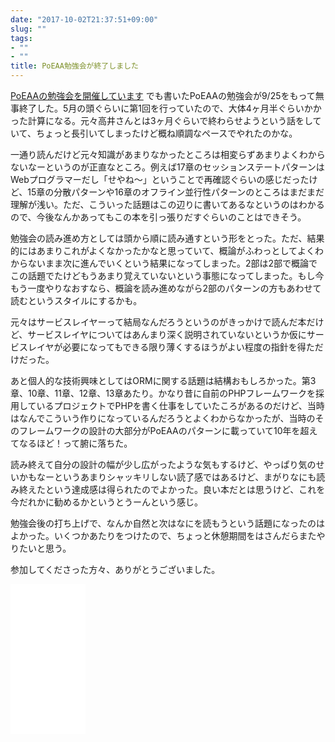 ```yaml
---
date: "2017-10-02T21:37:51+09:00"
slug: ""
tags:
- ""
- ""
title: PoEAA勉強会が終了しました
---
```



[PoEAAの勉強会を開催しています](/posts/2017/05/30/patterns_of_enterprice_application_architecture) でも書いたPoEAAの勉強会が9/25をもって無事終了した。5月の頭ぐらいに第1回を行っていたので、大体4ヶ月半ぐらいかかった計算になる。元々高井さんとは3ヶ月ぐらいで終わらせようという話をしていて、ちょっと長引いてしまったけど概ね順調なペースでやれたのかな。

一通り読んだけど元々知識があまりなかったところは相変らずあまりよくわからないなーというのが正直なところ。例えば17章のセッションステートパターンはWebプログラマーだし「せやね～」ということで再確認ぐらいの感じだったけど、15章の分散パターンや16章のオフライン並行性パターンのところはまだまだ理解が浅い。ただ、こういった話題はこの辺りに書いてあるなというのはわかるので、今後なんかあってもこの本を引っ張りだすぐらいのことはできそう。

勉強会の読み進め方としては頭から順に読み通すという形をとった。ただ、結果的にはあまりこれがよくなかったかなと思っていて、概論がふわっとしてよくわからないまま次に進んでいくという結果になってしまった。2部は2部で概論でこの話題でたけどもうあまり覚えていないという事態になってしまった。もし今もう一度やりなおすなら、概論を読み進めながら2部のパターンの方もあわせて読むというスタイルにするかも。

元々はサービスレイヤーって結局なんだろうというのがきっかけで読んだ本だけど、サービスレイヤについてはあんまり深く説明されていないというか仮にサービスレイヤが必要になってもできる限り薄くするほうがよい程度の指針を得ただけだった。

あと個人的な技術興味としてはORMに関する話題は結構おもしろかった。第3章、10章、11章、12章、13章あたり。かなり昔に自前のPHPフレームワークを採用しているプロジェクトでPHPを書く仕事をしていたころがあるのだけど、当時はなんでこういう作りになっているんだろうとよくわからなかったが、当時のそのフレームワークの設計の大部分がPoEAAのパターンに載っていて10年を超えてなるほど！って腑に落ちた。

読み終えて自分の設計の幅が少し広がったような気もするけど、やっぱり気のせいかもなーというあまりシャッキリしない読了感ではあるけど、まがりなにも読み終えたという達成感は得られたのでよかった。良い本だとは思うけど、これを今だれかに勧めるかというとうーんという感じ。

勉強会後の打ち上げで、なんか自然と次はなにを読もうという話題になったのはよかった。いくつかあたりをつけたので、ちょっと休憩期間をはさんだらまたやりたいと思う。

参加してくださった方々、ありがとうございました。

<iframe style="width:120px;height:240px;" marginwidth="0" marginheight="0" scrolling="no" frameborder="0" src="//rcm-fe.amazon-adsystem.com/e/cm?lt1=_blank&bc1=000000&IS2=1&bg1=FFFFFF&fc1=000000&lc1=0000FF&t=ukstudio0c-22&o=9&p=8&l=as4&m=amazon&f=ifr&ref=as_ss_li_til&asins=B01B5MX2O2&linkId=728ccdc00ad077518c9228cadd85baf7"></iframe>
